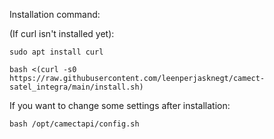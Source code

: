 Installation command:

(If curl isn't installed yet):

```
sudo apt install curl
```

```
bash <(curl -s0 https://raw.githubusercontent.com/leenperjasknegt/camect-satel_integra/main/install.sh)
```

If you want to change some settings after installation:

```
bash /opt/camectapi/config.sh
```

